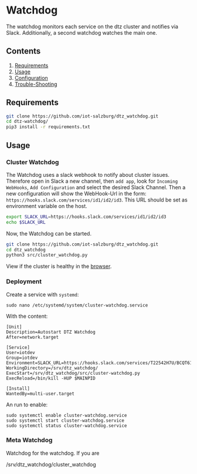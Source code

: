 # Watchdog

The watchdog monitors each service on the dtz cluster and notifies
via Slack. Additionally, a second watchdog watches the main one.


## Contents

1. [Requirements](#requirements)
2. [Usage](#usage)
3. [Configuration](#configuration)
4. [Trouble-Shooting](#Trouble-shooting)

## Requirements

```bash
git clone https://github.com/iot-salzburg/dtz_watchdog.git
cd dtz-watchdog/
pip3 install -r requirements.txt
```

## Usage

### Cluster Watchdog

The Watchdog uses a slack webhook to notify about cluster issues. Therefore open in Slack a new channel, then `add app`,
look for `Incoming WebHooks`, `Add Configuration` and select the desired Slack Channel. Then a new configuration will
show the WebHook-Url in the form: `https://hooks.slack.com/services/id1/id2/id3`. This URL should be set as
environment variable on the host.

```bash
export SLACK_URL=https://hooks.slack.com/services/id1/id2/id3
echo $SLACK_URL
```

Now, the Watchdog can be started.

```bash
git clone https://github.com/iot-salzburg/dtz_watchdog.git
cd dtz_watchdog
python3 src/cluster_watchdog.py
```

View if the cluster is healthy in the [browser](http://il081:8081/).



### Deployment

Create a service with `systemd`:
```
sudo nano /etc/systemd/system/cluster-watchdog.service
```
With the content:
```
[Unit]
Description=Autostart DTZ Watchdog
After=network.target

[Service]
User=iotdev
Group=iotdev
Environment=SLACK_URL=https://hooks.slack.com/services/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
WorkingDirectory=/srv/dtz_watchdog/
ExecStart=/srv/dtz_watchdog/src/cluster-watchdog.py
ExecReload=/bin/kill -HUP $MAINPID

[Install]
WantedBy=multi-user.target
```
An run to enable:
```
sudo systemctl enable cluster-watchdog.service
sudo systemctl start cluster-watchdog.service
sudo systemctl status cluster-watchdog.service
```


### Meta Watchdog

Watchdog for the watchdog. If you are

/srv/dtz_watchdog/cluster_watchdog

